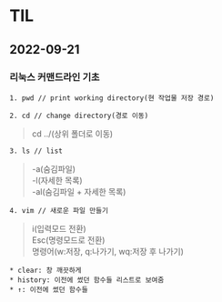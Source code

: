 # TIL

## 2022-09-21

### 리눅스 커맨드라인 기초
```
1. pwd // print working directory(현 작업물 저장 경로)
```
```
2. cd // change directory(경로 이동)
```
> cd ../(상위 폴더로 이동)
```
3. ls // list
```
> -a(숨김파일)<br>
> -l(자세한 목록)<br>
> -al(숨김파일 + 자세한 목록)
```
4. vim // 새로운 파일 만들기
```
> i(입력모드 전환)  
> Esc(명령모드로 전환)  
> 명령어(w:저장, q:나가기, wq:저장 후 나가기)
```
* clear: 창 깨끗하게
* history: 이전에 썼던 함수들 리스트로 보여줌
* ↑: 이전에 썼던 함수들